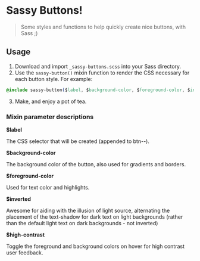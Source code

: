 # Sassy Buttons!

> Some styles and functions to help quickly create nice buttons, with Sass ;)

## Usage

1. Download and import `_sassy-buttons.scss` into your Sass directory.
2. Use the `sassy-button()` mixin function to render the CSS necessary for each button style. For example:
```css
@include sassy-button($label, $background-color, $foreground-color, $inverted, $high-contrast);
```
3. Make, and enjoy a pot of tea.

### Mixin parameter descriptions

**$label**

The CSS selector that will be created (appended to btn--).

**$background-color**

The background color of the button, also used for gradients and borders.

**$foreground-color**

Used for text color and highlights.

**$inverted**

Awesome for aiding with the illusion of light source, alternating the placement of the text-shadow for dark text on light backgrounds (rather than the default light text on dark backgrounds - not inverted)

**$high-contrast**

Toggle the foreground and background colors on hover for high contrast user feedback.